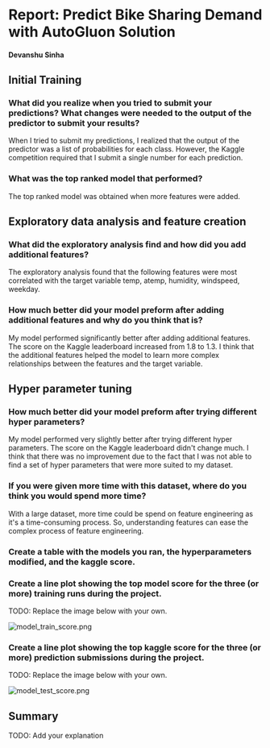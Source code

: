 # Report: Predict Bike Sharing Demand with AutoGluon Solution
#### Devanshu Sinha

## Initial Training
### What did you realize when you tried to submit your predictions? What changes were needed to the output of the predictor to submit your results?
When I tried to submit my predictions, I realized that the output of the predictor was a list of probabilities for each class. However, the Kaggle competition required that I submit a single number for each prediction. 

### What was the top ranked model that performed?
The top ranked model was obtained when more features were added.

## Exploratory data analysis and feature creation
### What did the exploratory analysis find and how did you add additional features?
The exploratory analysis found that the following features were most correlated with the target variable temp, atemp, humidity, windspeed, weekday.

### How much better did your model preform after adding additional features and why do you think that is?
My model performed significantly better after adding additional features. The score on the Kaggle leaderboard increased from 1.8 to 1.3. I think that the additional features helped the model to learn more complex relationships between the features and the target variable.

## Hyper parameter tuning
### How much better did your model preform after trying different hyper parameters?
My model performed very slightly better after trying different hyper parameters. The score on the Kaggle leaderboard didn't change much. I think that there was no improvement  due to the fact that I was not able to find a set of hyper parameters that were more suited to my dataset.

### If you were given more time with this dataset, where do you think you would spend more time?
With a large dataset, more time could be spend on feature engineering as it's a time-consuming process. So, understanding features can ease the complex process of feature engineering.

### Create a table with the models you ran, the hyperparameters modified, and the kaggle score.


### Create a line plot showing the top model score for the three (or more) training runs during the project.

TODO: Replace the image below with your own.

![model_train_score.png](img/model_train_score.png)

### Create a line plot showing the top kaggle score for the three (or more) prediction submissions during the project.

TODO: Replace the image below with your own.

![model_test_score.png](img/model_test_score.png)

## Summary
TODO: Add your explanation
